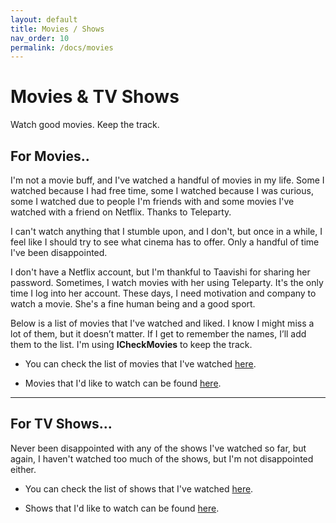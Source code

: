 ```yaml
---
layout: default
title: Movies / Shows
nav_order: 10
permalink: /docs/movies
---
```


# Movies & TV Shows

Watch good movies. Keep the track.

## For Movies..

I'm not a movie buff, and I've watched a handful of movies in my life. Some I watched because I had free time, some I watched because I was curious, some I watched due to people I'm friends with and some movies I've watched with a friend on Netflix. Thanks to Teleparty.

I can't watch anything that I stumble upon, and I don't, but once in a while, I feel like I should try to see what cinema has to offer. Only a handful of time I've been disappointed.

I don't have a Netflix account, but I'm thankful to Taavishi for sharing her password. Sometimes, I watch movies with her using Teleparty. It's the only time I log into her account. These days, I need motivation and company to watch a movie. She's a fine human being and a good sport.

Below is a list of movies that I've watched and liked. I know I might miss a lot of them, but it doesn’t matter. If I get to remember the names, I’ll add them to the list. I'm using __ICheckMovies__ to keep the track.


<!-- - List of Movies - [TrackT](https://trakt.tv/users/codedotjs) -->

- You can check the list of movies that I've watched [here](https://www.icheckmovies.com/profiles/codedotjs/).

- Movies that I'd like to watch can be found [here](https://www.icheckmovies.com/profiles/codedotjs/).

---

## For TV Shows...

Never been disappointed with any of the shows I've watched so far, but again, I haven't watched too much of the shows, but I'm not disappointed either.

- You can check the list of shows that I've watched [here](https://www.icheckmovies.com/profiles/codedotjs/).

- Shows that I'd like to watch can be found [here](https://www.icheckmovies.com/profiles/codedotjs/).
